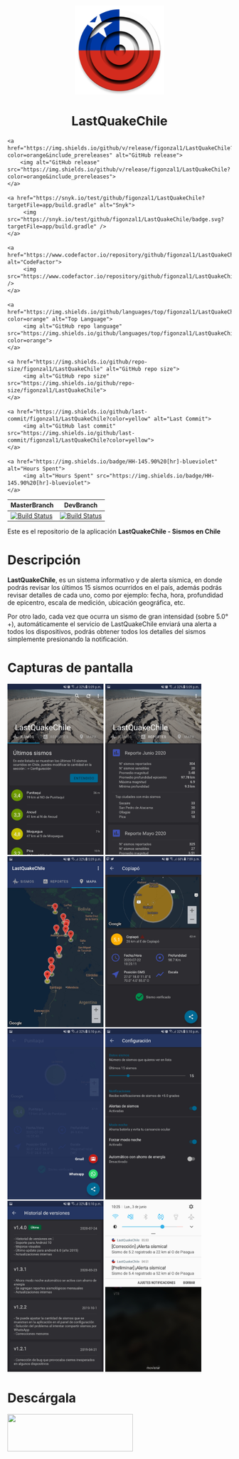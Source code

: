 <p align="center">
  <img src="https://github.com/figonzal1/LastQuakeChile/blob/master/app/src/main/ic_launcher_chile-web.png" width="200" height="200">
</p>
<h1 align="center">LastQuakeChile</h1>

<p align="center">

    <a href="https://img.shields.io/github/v/release/figonzal1/LastQuakeChile?color=orange&include_prereleases" alt="GitHub release">
        <img alt="GitHub release" src="https://img.shields.io/github/v/release/figonzal1/LastQuakeChile?color=orange&include_prereleases">
    </a>
    
    <a href="https://snyk.io/test/github/figonzal1/LastQuakeChile?targetFile=app/build.gradle" alt="Snyk">
         <img src="https://snyk.io/test/github/figonzal1/LastQuakeChile/badge.svg?targetFile=app/build.gradle" />
    </a>
    
    <a href="https://www.codefactor.io/repository/github/figonzal1/LastQuakeChile" alt="CodeFactor">
         <img src="https://www.codefactor.io/repository/github/figonzal1/LastQuakeChile/badge" />
    </a>
    
    <a href="https://img.shields.io/github/languages/top/figonzal1/LastQuakeChile?color=orange" alt="Top Language">
         <img alt="GitHub repo language" src="https://img.shields.io/github/languages/top/figonzal1/LastQuakeChile?color=orange">
    </a>
    
    <a href="https://img.shields.io/github/repo-size/figonzal1/LastQuakeChile" alt="GitHub repo size">
         <img alt="GitHub repo size" src="https://img.shields.io/github/repo-size/figonzal1/LastQuakeChile">
    </a>
      
    <a href="https://img.shields.io/github/last-commit/figonzal1/LastQuakeChile?color=yellow" alt="Last Commit">
         <img alt="GitHub last commit" src="https://img.shields.io/github/last-commit/figonzal1/LastQuakeChile?color=yellow">
    </a>
      
    <a href="https://img.shields.io/badge/HH-145.90%20[hr]-blueviolet" alt="Hours Spent">
         <img alt="Hours Spent" src="https://img.shields.io/badge/HH-145.90%20[hr]-blueviolet">
    </a>
</p>

| MasterBranch | DevBranch |
|--------|------------|
|[![Build Status](https://travis-ci.com/figonzal1/LastQuakeChile.svg?branch=master)](https://travis-ci.com/figonzal1/LastQuakeChile)|[![Build Status](https://travis-ci.com/figonzal1/LastQuakeChile.svg?branch=development)](https://travis-ci.com/figonzal1/LastQuakeChile)|

Este es el repositorio de la aplicación **LastQuakeChile - Sismos en Chile**

# Descripción

**LastQuakeChile**, es un sistema informativo y de alerta sísmica, en donde podrás revisar los últimos 15 sismos ocurridos en el país, además podrás revisar detalles de cada uno, como por ejemplo: fecha, hora, profundidad de epicentro, escala de medición, ubicación geográfica, etc.

Por otro lado, cada vez que ocurra un sismo de gran intensidad (sobre 5.0°+), automáticamente el servicio de LastQuakeChile enviará una alerta a todos los dispositivos, podrás obtener todos los detalles del sismos simplemente presionando la notificación.

# Capturas de pantalla
<img src="https://github.com/figonzal1/LastQuakeChile/blob/development/screenshots/Screenshot_20200723-170943.jpg" width="216" height="384"> <img src="https://github.com/figonzal1/LastQuakeChile/blob/development/screenshots/Screenshot_20200723-170953.jpg" width="216" height="384"> <img src="https://github.com/figonzal1/LastQuakeChile/blob/development/screenshots/Screenshot_20200723-170959.jpg" width="216" height="384"> <img src="https://github.com/figonzal1/LastQuakeChile/blob/development/screenshots/Screenshot_20200722-190930.jpg" width="216" height="384"> <img src="https://github.com/figonzal1/LastQuakeChile/blob/development/screenshots/Screenshot_20200723-171036.jpg" width="216" height="384"> <img src="https://github.com/figonzal1/LastQuakeChile/blob/development/screenshots/Screenshot_20200723-171011.jpg" width="216" height="384"> <img src="https://github.com/figonzal1/LastQuakeChile/blob/development/screenshots/Screenshot_20200723-171005.jpg" width="216" height="384"> <img src="https://github.com/figonzal1/LastQuakeChile/blob/development/screenshots/Screenshot_20190603-10254.jpg" width="216" height="384">

# Descárgala
<a href="https://play.google.com/store/apps/details?id=cl.figonzal.lastquakechile" target="_blank"><img src="https://drive.google.com/uc?export=download&id=1c-VbbEiDdBR7fos-6TZ_-HxFHxXoarlw" width="282" height="84"></a>
